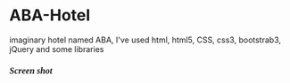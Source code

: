 # ABA-Hotel
 imaginary hotel named ABA, I've used html, html5, CSS, css3, bootstrab3, jQuery and some libraries
 <h1 style = "font-family:georgia,garamond,serif;font-size:16px;font-style:italic;">Screen shot</h1>
